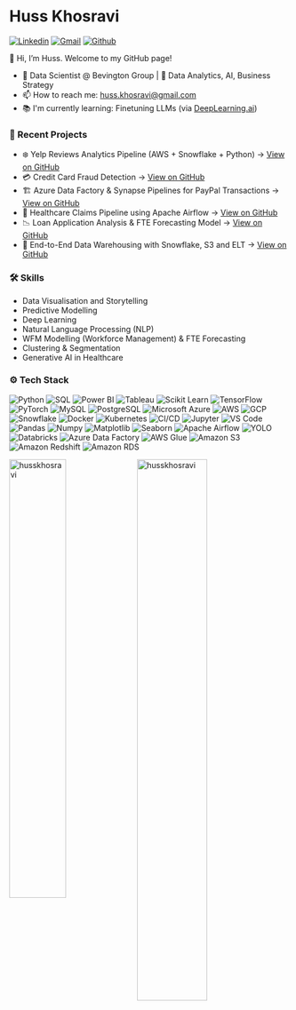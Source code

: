 #  Huss Khosravi
[![Linkedin](https://img.shields.io/badge/-LinkedIn-blue?style=flat&logo=Linkedin&logoColor=white)](https://www.linkedin.com/in/huss-khosravi/) [![Gmail](https://img.shields.io/badge/-Gmail-c14438?style=flat&logo=Gmail&logoColor=white)](mailto:huss.khosravi@gmail.com) [![Github](https://img.shields.io/github/followers/husskhosravi?label=Follow&style=social)](https://github.com/husskhosravi) 

👋 Hi, I’m Huss. Welcome to my GitHub page!

-  💼 Data Scientist @ Bevington Group | 🧠 Data Analytics, AI, Business Strategy
-  📫 How to reach me: huss.khosravi@gmail.com
-  📚 I'm currently learning: Finetuning LLMs (via [DeepLearning.ai](https://www.deeplearning.ai))
### 🧠 Recent Projects
- ❄️ Yelp Reviews Analytics Pipeline (AWS + Snowflake + Python) → [View on GitHub](https://github.com/husskhosravi/aws-snowflake-analytics-pipeline)
- 💳 Credit Card Fraud Detection → [View on GitHub](https://github.com/husskhosravi/credit-card-fraud-detection)
- 🏗️ Azure Data Factory & Synapse Pipelines for PayPal Transactions → [View on GitHub](https://github.com/husskhosravi/azure-datafactory-synapse-pipelines)
- 🚀 Healthcare Claims Pipeline using Apache Airflow → [View on GitHub](https://github.com/husskhosravi/healthcare-claims-pipeline)
- 📉 Loan Application Analysis & FTE Forecasting Model → [View on GitHub](https://github.com/husskhosravi/bank-loan-forecasting)
- 🔮 End-to-End Data Warehousing with Snowflake, S3 and ELT → [View on GitHub](https://github.com/husskhosravi/elt-data-warehouse-snowflake)
### 🛠️ Skills
- Data Visualisation and Storytelling
- Predictive Modelling
- Deep Learning
- Natural Language Processing (NLP)
- WFM Modelling (Workforce Management) & FTE Forecasting
- Clustering & Segmentation
- Generative AI in Healthcare
### ⚙️ Tech Stack
![Python](https://img.shields.io/badge/-Python-05122A?style=flat-square&logo=Python&color=353535) 
![SQL](https://img.shields.io/badge/-SQL-05122A?style=flat-square&logo=SQL&color=353535) 
![Power BI](https://img.shields.io/badge/-Power%20BI-05122A?style=flat-square&logo=powerbi&color=353535)
![Tableau](https://img.shields.io/badge/-Tableau-05122A?style=flat-square&logo=tableau&color=353535)
![Scikit Learn](https://img.shields.io/badge/-Scikit%20Learn-05122A?style=flat-square&logo=scikit-learn&color=353535) 
![TensorFlow](https://img.shields.io/badge/-TensorFlow-05122A?style=flat-square&logo=TensorFlow&color=353535) 
![PyTorch](https://img.shields.io/badge/-PyTorch-05122A?style=flat-square&logo=PyTorch&color=353535) 
![MySQL](https://img.shields.io/badge/-MySQL-05122A?style=flat-square&logo=MySQL&color=353535) 
![PostgreSQL](https://img.shields.io/badge/-PostgreSQL-05122A?style=flat-square&logo=PostgreSQL&color=353535) 
![Microsoft Azure](https://img.shields.io/badge/-Microsoft%20Azure-05122A?style=flat-square&logo=microsoft-azure&logoColor=white&color=353535)
![AWS](https://img.shields.io/badge/-AWS-05122A?style=flat-square&logo=amazonwebservices&color=353535) 
![GCP](https://img.shields.io/badge/-GCP-05122A?style=flat-square&logo=googlecloud&color=353535) 
![Snowflake](https://img.shields.io/badge/-Snowflake-05122A?style=flat-square&logo=Snowflake&color=353535) 
![Docker](https://img.shields.io/badge/-Docker-05122A?style=flat-square&logo=Docker&color=353535) 
![Kubernetes](https://img.shields.io/badge/-Kubernetes-05122A?style=flat-square&logo=Kubernetes&color=353535) 
![CI/CD](https://img.shields.io/badge/-CI/CD-05122A?style=flat-square&logo=github-actions&color=353535) 
![Jupyter](https://img.shields.io/badge/-Jupyter-05122A?style=flat-square&logo=Jupyter&color=353535) 
![VS Code](https://img.shields.io/badge/-VS%20Code-05122A?style=flat-square&logo=visualstudiocode&color=353535) 
![Pandas](https://img.shields.io/badge/-Pandas-05122A?style=flat-square&logo=pandas&color=353535) 
![Numpy](https://img.shields.io/badge/-Numpy-05122A?style=flat-square&logo=numpy&color=353535) 
![Matplotlib](https://img.shields.io/badge/-Matplotlib-05122A?style=flat-square&logo=Matplotlib&color=353535) 
![Seaborn](https://img.shields.io/badge/-Seaborn-05122A?style=flat-square&logo=Seaborn&color=353535) 
![Apache Airflow](https://img.shields.io/badge/-Apache%20Airflow-05122A?style=flat-square&logo=apacheairflow&color=353535)
![YOLO](https://img.shields.io/badge/-YOLO-05122A?style=flat-square&logo=yolo&color=353535)
![Databricks](https://img.shields.io/badge/-Databricks-05122A?style=flat-square&logo=Databricks&color=353535)
![Azure Data Factory](https://img.shields.io/badge/-Azure%20Data%20Factory-05122A?style=flat-square&logo=Azure-Data-Factory&color=353535)
![AWS Glue](https://img.shields.io/badge/-AWS%20Glue-05122A?style=flat-square&logo=Amazon-AWS&color=353535)
![Amazon S3](https://img.shields.io/badge/-Amazon%20S3-05122A?style=flat-square&logo=amazons3&color=353535)
![Amazon Redshift](https://img.shields.io/badge/-Amazon%20Redshift-05122A?style=flat-square&logo=amazonredshift&color=353535)
![Amazon RDS](https://img.shields.io/badge/-Amazon%20RDS-05122A?style=flat-square&logo=amazonrds&color=353535)


<div>
  <img width="45%" align="left" src="https://github-readme-stats.vercel.app/api/top-langs?username=husskhosravi&show_icons=true&locale=en&layout=compact" alt="husskhosravi" />
  <img width="50%"  src="https://github-readme-streak-stats.herokuapp.com/?user=husskhosravi&" alt="husskhosravi" />
</div>
